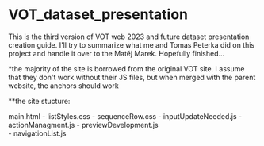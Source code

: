 # VOT_dataset_presentation
This is the third version of VOT web 2023 and future dataset presentation creation guide. I'll try to summarize what me and Tomas Peterka did on this project and handle it over to the Matěj Marek. Hopefully finished...


*the majority of the site is borrowed from the original VOT site. I assume that they don't work without their JS files, but when merged with the parent
website, the anchors should work

**the site stucture:

main.html  -  listStyles.css
           -  sequenceRow.css
           -  inputUpdateNeeded.js
           -  actionManagment.js
           -  previewDevelopment.js  
           -  navigationList.js
